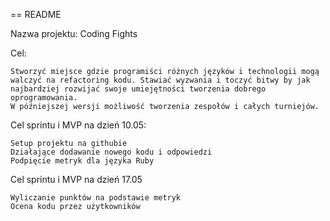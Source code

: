 == README

Nazwa projektu:
    Coding Fights


Cel:

    Stworzyć miejsce gdzie programiści różnych języków i technologii mogą walczyć na refactoring kodu. Stawiać wyzwania i toczyć bitwy by jak najbardziej rozwijać swoje umiejętności tworzenia dobrego oprogramowania.
    W późniejszej wersji możliwość tworzenia zespołów i całych turniejów.


Cel sprintu i MVP na dzień 10.05:

    Setup projektu na githubie
    Działające dodawanie nowego kodu i odpowiedzi
    Podpięcie metryk dla języka Ruby


Cel sprintu i MVP na dzień 17.05

    Wyliczanie punktów na podstawie metryk
    Ocena kodu przez użytkowników
